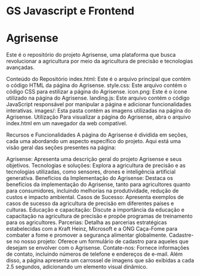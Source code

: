 # GS Javascript e Frontend
# Agrisense

Este é o repositório do projeto Agrisense, uma plataforma que busca revolucionar a agricultura por meio da agricultura de precisão e tecnologias avançadas.

Conteúdo do Repositório
index.html: Este é o arquivo principal que contém o código HTML da página do Agrisense.
style.css: Este arquivo contém o código CSS para estilizar a página do Agrisense.
icon.png: Este é o ícone utilizado na página do Agrisense.
landing.js: Este arquivo contém o código JavaScript responsável por manipular a página e adicionar funcionalidades interativas.
images/: Esta pasta contém as imagens utilizadas na página do Agrisense.
Utilização
Para visualizar a página do Agrisense, abra o arquivo index.html em um navegador da web compatível.

Recursos e Funcionalidades
A página do Agrisense é dividida em seções, cada uma abordando um aspecto específico do projeto. Aqui está uma visão geral das seções presentes na página:

Agrisense: Apresenta uma descrição geral do projeto Agrisense e seus objetivos.
Tecnologias e soluções: Explora a agricultura de precisão e as tecnologias utilizadas, como sensores, drones e inteligência artificial generativa.
Benefícios da Implementação do Agrisense: Destaca os benefícios da implementação do Agrisense, tanto para agricultores quanto para consumidores, incluindo melhorias na produtividade, redução de custos e impacto ambiental.
Casos de Sucesso: Apresenta exemplos de casos de sucesso da agricultura de precisão em diferentes países e culturas.
Educação e capacitação: Discute a importância da educação e capacitação na agricultura de precisão e propõe programas de treinamento para os agricultores.
Parcerias: Detalha as parcerias estratégicas estabelecidas com a Kraft Heinz, Microsoft e a ONG Caça-Fome para combater a fome e promover a segurança alimentar globalmente.
Cadastre-se no nosso projeto: Oferece um formulário de cadastro para aqueles que desejam se envolver com o Agrisense.
Contate-nos: Fornece informações de contato, incluindo números de telefone e endereços de e-mail.
Além disso, a página apresenta um carrossel de imagens que são exibidas a cada 2.5 segundos, adicionando um elemento visual dinâmico.
